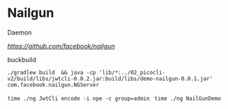# Nailgun 

Daemon

_https://github.com/facebook/nailgun_

buckbuild


```./gradlew build  && java -cp 'lib/*:../02_picocli-v2/build/libs/jwtcli-0.0.2.jar:build/libs/demo-nailgun-0.0.1.jar' com.facebook.nailgun.NGServer```



 ```time ./ng JwtCli encode -i npe -c group=admin```
 ``` time ./ng NailGunDemo```